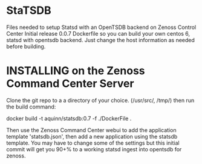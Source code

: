 # StaTSDB
Files needed to setup Statsd with an OpenTSDB backend on Zenoss Control Center
Initial release 0.0.7
Dockerfile so you can build your own centos 6, statsd with opentsdb backend.
Just change the host information as needed before building.

# INSTALLING on the Zenoss Command Center Server
Clone the git repo to a a directory of your choice. (/usr/src/, /tmp/)
then run the build command:

docker build -t aquinn/statsdb:0.7 -f ./DockerFile .

Then use the Zenoss Command Center webui to add the application template 'statsdb.json', then add a new application using the statsdb template.
You may have to change some of the settings but this initial commit will get you 90+% to a working statsd ingest into opentsdb for zenoss.

